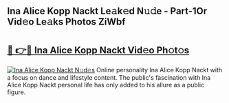 ## Ina Alice Kopp Nackt Le𝚊k𝚎d N𝚞𝚍e - Part-1Or Vid𝚎o Le𝚊ks Photos ZiWbf

# <h2><a href="http://fb2rvqy.evod.top/?m=Ina+Alice+Kopp+Nackt">🔗 👉🔴 Ina Alice Kopp Nackt Vid𝚎o Ph𝚘t𝚘s</a></h2>

[![Ina Alice Kopp Nackt N𝚞d𝚎s](https://i.imgur.com/8V9OHl7.gif)](http://fb2rvqy.evod.top/?m=Ina+Alice+Kopp+Nackt)
Online personality Ina Alice Kopp Nackt with a focus on dance and lifestyle content. The public's fascination with Ina Alice Kopp Nackt personal life has only added to his allure as a public figure. 
